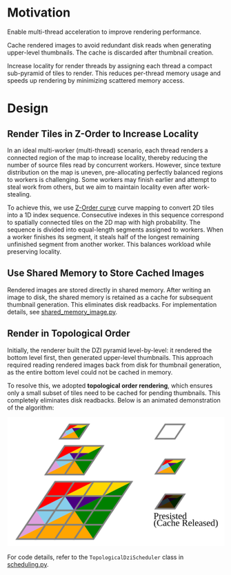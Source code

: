 
# Motivation

Enable multi-thread acceleration to improve rendering performance.

Cache rendered images to avoid redundant disk reads when generating upper-level thumbnails. The cache is discarded after thumbnail creation.

Increase locality for render threads by assigning each thread a compact sub-pyramid of tiles to render. This reduces per-thread memory usage and speeds up rendering by minimizing scattered memory access.

# Design

## Render Tiles in Z-Order to Increase Locality

In an ideal multi-worker (multi-thread) scenario, each thread renders a connected region of the map to increase locality, thereby reducing the number of source files read by concurrent workers. However, since texture distribution on the map is uneven, pre-allocating perfectly balanced regions to workers is challenging. Some workers may finish earlier and attempt to steal work from others, but we aim to maintain locality even after work-stealing.

To achieve this, we use [Z-Order curve](https://en.wikipedia.org/wiki/Z-order_curve) curve mapping to convert 2D tiles into a 1D index sequence. Consecutive indexes in this sequence correspond to spatially connected tiles on the 2D map with high probability. The sequence is divided into equal-length segments assigned to workers. When a worker finishes its segment, it steals half of the longest remaining unfinished segment from another worker. This balances workload while preserving locality.

## Use Shared Memory to Store Cached Images

Rendered images are stored directly in shared memory. After writing an image to disk, the shared memory is retained as a cache for subsequent thumbnail generation. This eliminates disk readbacks. For implementation details, see [shared_memory_image.py](/pzmap2dzi/shared_memory_image.py).

## Render in Topological Order

Initially, the renderer built the DZI pyramid level-by-level: it rendered the bottom level first, then generated upper-level thumbnails. This approach required reading rendered images back from disk for thumbnail generation, as the entire bottom level could not be cached in memory.

To resolve this, we adopted **topological order rendering**, which ensures only a small subset of tiles need to be cached for pending thumbnails. This completely eliminates disk readbacks. Below is an animated demonstration of the algorithm:

![topological order render](./img/toplogical.svg)

For code details, refer to the `TopologicalDziScheduler` class in [scheduling.py](/pzmap2dzi/scheduling.py).
